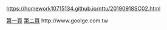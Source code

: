 
https://homework10715134.github.io/nttu/20190918SC02.html
<html>
<head>
<title>資訊科學概論10715134</title>
</head>
<body>
  <a href="https://homework10715134.github.io/nttu/20190918SC.html"target="_blank">第一頁</a>
  <a href="https://homework10715134.github.io/nttu/20190918SC02.html"target="_blank">第二頁</a>
  <url>http://www.goolge.com.tw</url>
<h1></hi>
<p></p>
</body>
</html>

